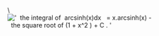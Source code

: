 \\
!['  the integral of  arcsinh(x)dx   = x.arcsinh(x) -  the square root of (1 + x\^2 ) + C . '](../dictionary/equation_images/3982.1..png)

